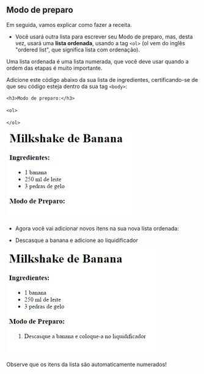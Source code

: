 ## Modo de preparo

Em seguida, vamos explicar como fazer a receita.

+ Você usará outra lista para escrever seu Modo de preparo, mas, desta vez, usará uma **lista ordenada**, usando a tag `<ol>` (ol vem do inglês "ordered list", que significa lista com ordenação).

Uma lista ordenada é uma lista numerada, que você deve usar quando a ordem das etapas é muito importante.

Adicione este código abaixo da sua lista de ingredientes, certificando-se de que seu código esteja dentro da sua tag `<body>`:

    <h3>Modo de preparo:</h3>
    
    <ol>
    
    </ol>
    

![captura de tela](images/recipe-method.png)

+ Agora você vai adicionar novos itens na sua nova lista ordenada:

    <li>Descasque a banana e adicione ao liquidificador</li>
    

![captura de tela](images/recipe-ol.png)

Observe que os itens da lista são automaticamente numerados!
